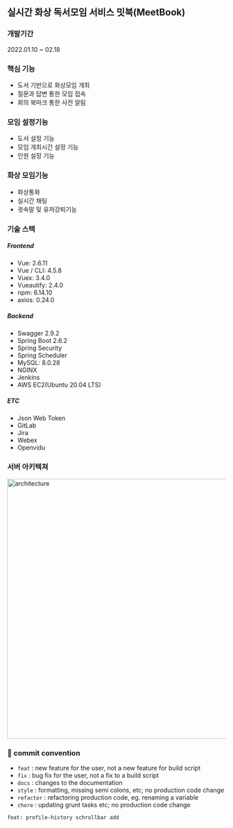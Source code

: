 
## 실시간 화상 독서모임 서비스 밋북(MeetBook)
### 개발기간
2022.01.10 ~ 02.18

### 핵심 기능
- 도서 기반으로 화상모임 개최
- 질문과 답변 통한 모임 접속
- 회의 북마크 통한 사전 알림

### 모임 설정기능
- 도서 설정 기능
- 모임 개최시간 설정 기능
- 인원 설정 기능

### 화상 모임기능
- 화상통화
- 실시간 채팅
- 귓속말 및 유저강퇴기능

### 기술 스택
##### Frontend
- Vue: 2.6.11
- Vue / CLI: 4.5.8
- Vuex: 3.4.0
- Vueautify: 2.4.0
- npm: 6.14.10
- axios: 0.24.0

##### Backend
- Swagger 2.9.2
- Spring Boot 2.6.2
- Spring Security
- Spring Scheduler
- MySQL: 8.0.28
- NGINX
- Jenkins
- AWS EC2(Ubuntu 20.04 LTS)

##### ETC
- Json Web Token
- GitLab
- Jira
- Webex
- Openvidu

### 서버 아키텍쳐
<img width="600" alt="architecture" src="https://user-images.githubusercontent.com/78768769/156929937-71710193-5bb8-4fc5-9463-970664af0578.png">


### 🌈 commit convention

- `feat` : new feature for the user, not a new feature for build script
- `fix` : bug fix for the user, not a fix to a build script
- `docs` : changes to the documentation
- `style` : formatting, missing semi colons, etc; no production code change
- `refactor` : refactoring production code, eg. renaming a variable
- `chore` : updating grunt tasks etc; no production code change

```bash
feat: profile-history schrollbar add
```


